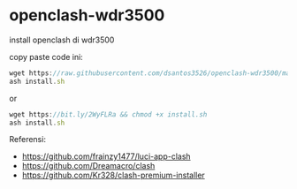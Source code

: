 # openclash-wdr3500
install openclash di wdr3500

copy paste code ini:
```javascript
wget https://raw.githubusercontent.com/dsantos3526/openclash-wdr3500/main/install.sh && chmod +x install.sh
ash install.sh
```
or
```javascript
wget https://bit.ly/2WyFLRa && chmod +x install.sh
ash install.sh
```

Referensi:
* https://github.com/frainzy1477/luci-app-clash
* https://github.com/Dreamacro/clash
* https://github.com/Kr328/clash-premium-installer


